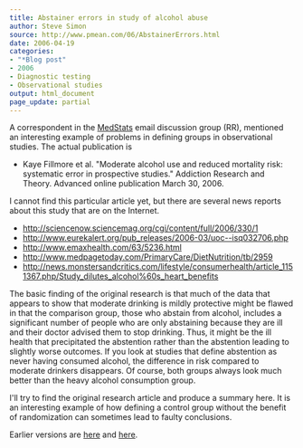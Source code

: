 ```yaml
---
title: Abstainer errors in study of alcohol abuse
author: Steve Simon
source: http://www.pmean.com/06/AbstainerErrors.html
date: 2006-04-19
categories:
- "*Blog post"
- 2006
- Diagnostic testing
- Observational studies
output: html_document
page_update: partial
---
```

A correspondent in the
[MedStats](../category/InterestingWebsites.html#MeStXx) email discussion
group (RR), mentioned an interesting example of problems in defining
groups in observational studies. The actual publication is

-   Kaye Fillmore et al. "Moderate alcohol use and reduced mortality
    risk: systematic error in prospective studies." Addiction Research
    and Theory. Advanced online publication March 30, 2006.

I cannot find this particular article yet, but there are several news
reports about this study that are on the Internet.

-   <http://sciencenow.sciencemag.org/cgi/content/full/2006/330/1>
-   <http://www.eurekalert.org/pub_releases/2006-03/uoc--isq032706.php>
-   <http://www.emaxhealth.com/63/5236.html>
-   <http://www.medpagetoday.com/PrimaryCare/DietNutrition/tb/2959>
-   <http://news.monstersandcritics.com/lifestyle/consumerhealth/article_1151367.php/Study_dilutes_alcohol%60s_heart_benefits>

The basic finding of the original research is that much of the data that
appears to show that moderate drinking is mildly protective might be
flawed in that the comparison group, those who abstain from alcohol,
includes a significant number of people who are only abstaining because
they are ill and their doctor advised them to stop drinking. Thus, it
might be the ill health that precipitated the abstention rather than the
abstention leading to slightly worse outcomes. If you look at studies
that define abstention as never having consumed alcohol, the difference
in risk compared to moderate drinkers disappears. Of course, both groups
always look much better than the heavy alcohol consumption group.

I'll try to find the original research article and produce a summary
here. It is an interesting example of how defining a control group
without the benefit of randomization can sometimes lead to faulty
conclusions.

Earlier versions are [here][sim1] and [here][sim2].

[sim1]: http://www.pmean.com/06/AbstainerErrors.html
[sim2]: http://new.pmean.com/abstainer-errors/
